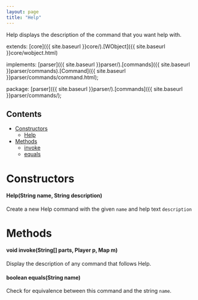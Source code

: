 ```yaml
---
layout: page
title: "Help"
---
```


Help displays the description of the command that you want help with.

extends:
  [core]({{ site.baseurl }}core/).[WObject]({{ site.baseurl }}core/wobject.html)

implements:
  [parser]({{ site.baseurl }}parser/).[commands]({{ site.baseurl }}parser/commands).[Command]({{ site.baseurl }}parser/commands/command.html);

package: [parser]({{ site.baseurl }}parser/).[commands]({{ site.baseurl }}parser/commands/);

## Contents

- [Constructors](#constructors)
  - [Help](#helpstring-name-string-description)
- [Methods](#methods)
  - [invoke](#void-stringparts-player-p-map-m)
  - [equals](#boolean-equalsstring-name)

# Constructors

#### Help(String name, String description)

Create a new Help command with the given `name` and help text `description`

# Methods

#### void invoke(String[] parts, Player p, Map m)

Display the description of any command that follows Help.

#### boolean equals(String name)

Check for equivalence between this command and the string `name`.
